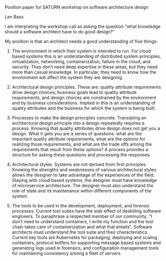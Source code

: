 Position paper for SATURN workshop on software architecture design

Len Bass

I am interpreting the workshop call as asking the question “what knowledge should a software
architect have to do good design?”

My position is that an architect needs a good understanding of five things:

1. The environment in which their system is intended to run. For cloud based systems this is an
understanding of distributed system principles, virtualization, networking, containerization,
failure in the cloud, and security. They don’t need deep expertise in these areas, but they
need more than casual knowledge. In particular, they need to know how the environment
will affect the system they are designing.

2. Architectural design principles. These are: quality attribute requirements drive design
choices, business goals lead to quality attribute requirements, and design choices are
constrained by the environment and by business considerations. Implied in this is an
understanding of quality attributes and the business for which the system is being built.

3. Processes to make the design principles concrete. Translating an architectural design
principle into a design repeatedly requires a process. Knowing that quality attributes drive
design does not get you a design. What it gets you are a series of questions: what are the
important quality attribute requirements, what are the options for realizing those
requirements, and what are the trade offs among the requirements that result from these
options? A process provides a structure for asking these questions and processing the
responses.

4. Architectural styles. Systems are not derived from first principles. Knowing the strengths and
weaknesses of various architectural styles allows the designer to take advantage of the
experiences of the field. Staying with cloud based systems, the designer must have
knowledge of microservice architecture. The designer must also understand the role of state
and its maintenance within different components of the system.

5. The tools to be used in the development, deployment, and forensic processes. Current tool
suites have the side effect of deskilling software engineers. To paraphrase a respected
member of our community: “I don’t need to understand containers, I write my function and
the tool chain takes care of containerization and what that entails”. Software architects
must understand the tool suite and their characteristics. Current key tools are Kubernetes
for packaging, deploying and scaling containers, protocol buffers for supporting message
based systems and generating logs used in forensics, and configuration management tools
for maintaining consistency among a fleet of servers.
